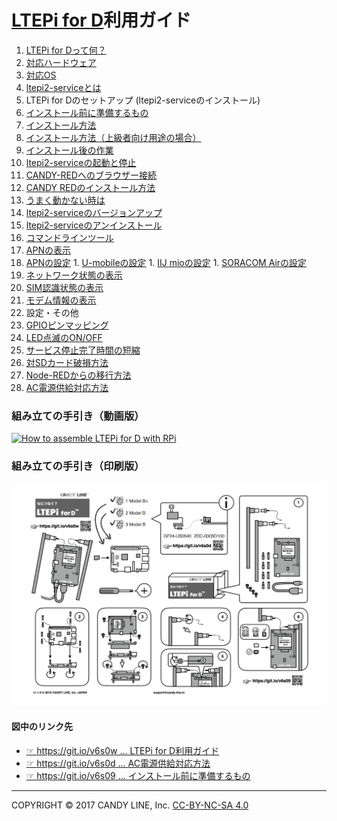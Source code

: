# [LTEPi for D](https://www.candy-line.io/製品一覧/ltepi-for-d/)利用ガイド

1. [LTEPi for Dって何？](LTEPi-for-Dって何❓.md)
  1. [対応ハードウェア](対応ハードウェア.md)
  1. [対応OS](対応OS.md)
  1. [ltepi2-serviceとは](ltepi2-serviceとは.md)
1. LTEPi for Dのセットアップ (ltepi2-serviceのインストール)
  1. [インストール前に準備するもの](📌インストール前に準備するもの.md)
  1. [インストール方法](インストール方法.md)
  1. [インストール方法（上級者向け用途の場合）](インストール方法＜上級者向け用途＞.md)
  1. [インストール後の作業](インストール後の作業.md)
  1. [ltepi2-serviceの起動と停止](ltepi2-serviceの起動と停止.md)
  1. [CANDY-REDへのブラウザー接続](CANDY-REDへのブラウザー接続.md)
  1. [CANDY REDのインストール方法](CANDY-REDのインストール方法.md)
  1. [うまく動かない時は](うまく動かない時は.md)
1. [ltepi2-serviceのバージョンアップ](バージョンアップ方法.md)
1. [ltepi2-serviceのアンインストール](アンインストール方法.md)
1. [コマンドラインツール](コマンドラインツール.md)
  1. [APNの表示](APNの表示.md)
  1. [APNの設定](APNの設定.md)
    1. [U-mobileの設定](APNの設定.md#u-mobileの設定)
    1. [IIJ mioの設定](APNの設定.md#iij-mioの設定)
    1. [SORACOM Airの設定](APNの設定.md#soracom-airの設定)
  1. [ネットワーク状態の表示](ネットワーク状態の表示.md)
  1. [SIM認識状態の表示](SIM認識状態の表示.md)
  1. [モデム情報の表示](モデム情報の表示.md)
1. 設定・その他
  1. [GPIOピンマッピング](GPIOピンマッピング.md)
  1. [LED点滅のON/OFF](LED点滅のON-OFF.md)
  1. [サービス停止完了時間の短縮](サービス停止完了時間の短縮.md)
  1. [対SDカード破損方法](対SDカード破損方法.md)
  1. [Node-REDからの移行方法](Node-REDからの移行方法.md)
  1. [AC電源供給対応方法](📌Raspberry-Pi3対応方法.md)

### 組み立ての手引き（動画版）
[![How to assemble LTEPi for D with RPi](https://img.youtube.com/vi/93CAM0SLwgo/0.jpg)](https://youtu.be/93CAM0SLwgo?t=0s)

### 組み立ての手引き（印刷版）
![How to assemble LTEPi for D with RPi](images/LTEPiford-instruction.jpg)

#### 図中のリンク先

- [☞ https://git.io/v6s0w ... LTEPi for D利用ガイド](README.md)
- [☞ https://git.io/v6s0d ... AC電源供給対応方法](📌Raspberry-Pi3対応方法.md)
- [☞ https://git.io/v6s09 ... インストール前に準備するもの](📌インストール前に準備するもの.md)


---
COPYRIGHT © 2017 CANDY LINE, Inc. [CC-BY-NC-SA 4.0](https://creativecommons.org/licenses/by-nc-sa/4.0/)
